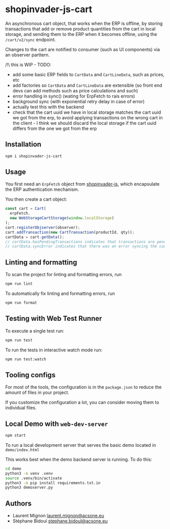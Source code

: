 # shopinvader-js-cart

An asynchronous cart object, that works when the ERP is offline, by storing transactions
that add or remove product quantities from the cart in local storage, and sending them
to the ERP when it becomes offline, using the `/cart/v2/sync` endpoint.

Changes to the cart are notified to consumer (such as UI components) via an observer
parttern.

/!\ this is WIP - TODO:

- add some basic ERP fields to `CartData` and `CartLineData`, such as prices, etc
- add factories so `CartData` and `CartLineData` are extensible (so front end devs
  can add methods such as price calculations and such)
- error handling in sync() (wating for ErpFetch to rais errors)
- background sync (with exponential retry delay in case of error)
- actually test this with the backend
- check that the cart uuid we have in local storage matches the cart uuid we got from
  the erp, to avoid applying transactions on the wrong cart in the client - I think we
  should discard the local storage if the cart uuid differs from the one we got from the
  erp

## Installation

```bash
npm i shopinvader-js-cart
```

## Usage

You first need an `ErpFetch` object from
[shopinvader-js](https://github.com/shopinvader/shopinvader-js), which encapsulate the
ERP authentication mechanism.

You then create a cart object:

```typescript
const cart = Cart(
  erpFetch,
  new WebStorageCartStorage(window.localStorage)
);
cart.registerObjserver(observer);
cart.addTransaction(new CartTransaction(productId, qty));
cartData = cart.getData();
// cartData.hasPendingTransactions indicates that transactions are pending synchronization
// cartData.syncError indicates that there was an error syncing the cart with the ERP
```

## Linting and formatting

To scan the project for linting and formatting errors, run

```bash
npm run lint
```

To automatically fix linting and formatting errors, run

```bash
npm run format
```

## Testing with Web Test Runner

To execute a single test run:

```bash
npm run test
```

To run the tests in interactive watch mode run:

```bash
npm run test:watch
```


## Tooling configs

For most of the tools, the configuration is in the `package.json` to reduce the amount of files in your project.

If you customize the configuration a lot, you can consider moving them to individual files.

## Local Demo with `web-dev-server`

```bash
npm start
```

To run a local development server that serves the basic demo located in `demo/index.html`

This works best when the demo backend server is running. To do this:

```bash
cd demo
python3 -m venv .venv
source .venv/bin/activate
python3 -m pip install requirements.txt.in
python3 demoserver.py
```

## Authors

- Laurent Mignon <laurent.mignon@acsone.eu>
- Stéphane Bidoul <stephane.bidoul@acsone.eu>

